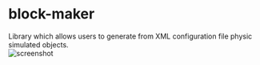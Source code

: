 # block-maker
Library which allows users to generate from XML configuration file physic simulated objects. <br/>
![screenshot](https://user-images.githubusercontent.com/37781276/67947437-f64e8600-fbe3-11e9-9a4f-549e3d1f22f6.png)
